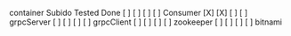  container  Subido Tested Done 
  [ ] 	     [ ]   [ ]   [ ]      Consumer 
  [X]        [X]   [ ]   [ ]      grpcServer
  [ ]        [ ]   [ ]   [ ]      grpcClient
  [ ]        [ ]   [ ]   [ ]      zookeeper
  [ ]        [ ]   [ ]   [ ]      bitnami  

